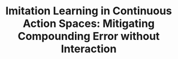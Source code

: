 ---
title: "Imitation Learning in Continuous Action Spaces: Mitigating Compounding Error without Interaction"
collection: publications
category: preprint
authors: "Thomas Zhang, Daniel Pfrommer, Nikolai Matni, <b>Max Simchowitz</b>"
venue: 'Under Submission'
year: 2025
selected: true
paperurl: 'https://arxiv.org/abs/2507.09061'
---